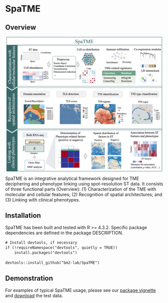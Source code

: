 # SpaTME

## Overview

![Overview](inst/Figure_overview.jpg)
SpaTME is an integrative analytical framework designed for TME deciphering and phenotype linking using spot-resolution ST data. It consists of three functional parts (Overview): (1) Characterization of the TME with molecular and cellular features; (2) Recognition of spatial architectures; and (3) Linking with clinical phenotypes.

## Installation

SpaTME has been built and tested with R >= 4.3.2. Specific package dependencies are defined in the package DESCRIPTION.
```
# Install devtools, if necessary
if (!requireNamespace("devtools", quietly = TRUE))
    install.packages("devtools")

devtools::install_github("bm2-lab/SpaTME")
```

## Demonstration

For examples of typical SpaTME usage, please see our [package vignette](https://bm2-lab.github.io/SpaTME/vignettes/SpaTME_tutorial) and [download](https://zenodo.org/uploads/13120480) the test data.

